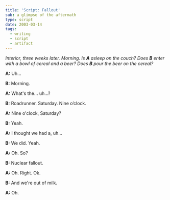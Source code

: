 ```yaml
---
title: 'Script: Fallout'
sub: a glimpse of the aftermath
type: script
date: 2003-03-14
tags:
  - writing
  - script
  - artifact
---
```


*Interior, three weeks later. Morning.
Is **A** asleep on the couch?
Does **B** enter with a bowl of cereal and a beer?
Does **B** pour the beer on the cereal?*

**A:**
Uh...

**B:**
Morning.

**A:**
What's the… uh…?

**B:**
Roadrunner. Saturday. Nine o’clock.

**A:**
Nine o'clock, Saturday?

**B:**
Yeah.

**A:**
I thought we had a, uh...

**B:**
We did. Yeah.

**A:**
Oh. So?

**B:**
Nuclear fallout.

**A:**
Oh. Right. Ok.

**B:**
And we're out of milk.

**A:**
Oh.
